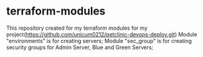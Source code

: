 # terraform-modules
This repository created for my terraform  modules for my project(https://github.com/unicum0212/petclinic-devops-deploy.git)
Module "environments" is for creating servers;
Module "sec_group" is for creating security groups for Admin Server, Blue and Green Servers;
